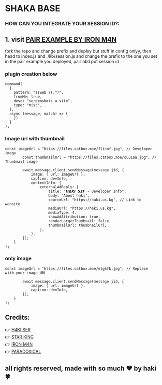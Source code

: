 # SHAKA BASE
### HOW CAN YOU INTEGRATE YOUR SESSION ID?:
## 1. visit <a href= "https://github.com/IRON-M4N/pair-example">PAIR EXAMPLE BY IRON M4N</a></b>
fork the repo and change prefix and deploy but stuff in config onlyy, then head to index.js and ./lib/session.js and change the prefix to the one you set in the pair example you deployed, pair abd put session id
### plugin creation below
```
command(
  {
    pattern: "ssweb ?(.*)",
    fromMe: true,
    desc: "screenshots a site",
    type: "misc",
  },
  async (message, match) => {
    })
  }
);
```
### Image url with thumbnail

```
const imageUrl = "https://files.catbox.moe/flinnf.jpg"; // Developer image
        const thumbnailUrl = "https://files.catbox.moe/cuu1aa.jpg"; // Thumbnail image

        await message.client.sendMessage(message.jid, {
            image: { url: imageUrl },
            caption: devInfo,
            contextInfo: {
                externalAdReply: {
                    title: "𝞖𝞓𝞙𝞘 𝙎𝞢𝞒 - Developer Info",
                    body: "About haki",
                    sourceUrl: "https://haki.us.kg", // Link to website
                    mediaUrl: "https://haki.us.kg",
                    mediaType: 4,
                    showAdAttribution: true,
                    renderLargerThumbnail: false,
                    thumbnailUrl: thumbnailUrl,
                },
            },
        });
    }
);
```

### only image 
```
const imageUrl = "https://files.catbox.moe/etg6fk.jpg"; // Replace with your image URL

        await message.client.sendMessage(message.jid, {
            image: { url: imageUrl },
            caption: devInfo,
        });
    }
);
```


## Credits:
👉 <a href = "https://haki.us.kg">H4KI SER</a></br>
👉 <a href = "#">STAR KING</a></br>
👉 <a href = "#">IRON M4N</a></br>
👉 <a href = "#">PARADOXICAL</a></br>

## all rights reserved, made with so much ❤️ by haki🍀
